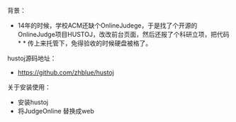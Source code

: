 
背景：

*    14年的时候，学校ACM还缺个OnlineJudege，于是找了个开源的OnlineJudge项目HUSTOJ，改改前台页面，然后还报了个科研立项，把代码*  *    传上来托管下，免得验收的时候硬盘被格了。

hustoj源码地址：

*    https://github.com/zhblue/hustoj

关于安装使用：

*    安装hustoj
*    将JudgeOnline 替换成web

